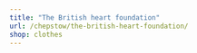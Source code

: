 ```yaml
---
title: "The British heart foundation"
url: /chepstow/the-british-heart-foundation/
shop: clothes
---
```

